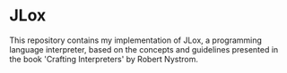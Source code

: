 # JLox
This repository contains my implementation of JLox, a programming language interpreter, based on the concepts and guidelines presented in the book 'Crafting Interpreters' by Robert Nystrom.
